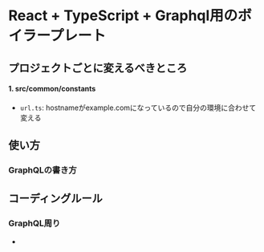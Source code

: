 # React + TypeScript + Graphql用のボイラープレート

## プロジェクトごとに変えるべきところ
#### 1. src/common/constants
* `url.ts`: hostnameがexample.comになっているので自分の環境に合わせて変える

## 使い方
### GraphQLの書き方


## コーディングルール
### GraphQL周り
*
